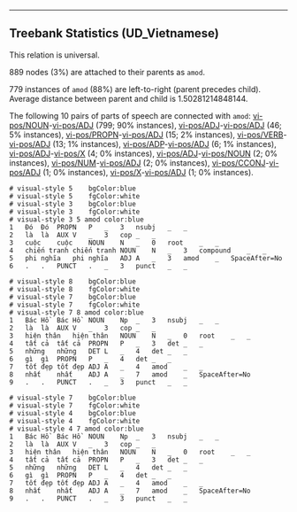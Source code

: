 

--------------------------------------------------------------------------------

## Treebank Statistics (UD_Vietnamese)

This relation is universal.

889 nodes (3%) are attached to their parents as `amod`.

779 instances of `amod` (88%) are left-to-right (parent precedes child).
Average distance between parent and child is 1.50281214848144.

The following 10 pairs of parts of speech are connected with `amod`: [vi-pos/NOUN]()-[vi-pos/ADJ]() (799; 90% instances), [vi-pos/ADJ]()-[vi-pos/ADJ]() (46; 5% instances), [vi-pos/PROPN]()-[vi-pos/ADJ]() (15; 2% instances), [vi-pos/VERB]()-[vi-pos/ADJ]() (13; 1% instances), [vi-pos/ADP]()-[vi-pos/ADJ]() (6; 1% instances), [vi-pos/ADJ]()-[vi-pos/X]() (4; 0% instances), [vi-pos/ADJ]()-[vi-pos/NOUN]() (2; 0% instances), [vi-pos/NUM]()-[vi-pos/ADJ]() (2; 0% instances), [vi-pos/CCONJ]()-[vi-pos/ADJ]() (1; 0% instances), [vi-pos/X]()-[vi-pos/ADJ]() (1; 0% instances).


~~~ conllu
# visual-style 5	bgColor:blue
# visual-style 5	fgColor:white
# visual-style 3	bgColor:blue
# visual-style 3	fgColor:white
# visual-style 3 5 amod	color:blue
1	Đó	Đó	PROPN	P	_	3	nsubj	_	_
2	là	là	AUX	V	_	3	cop	_	_
3	cuộc	cuộc	NOUN	N	_	0	root	_	_
4	chiến tranh	chiến tranh	NOUN	N	_	3	compound	_	_
5	phi nghĩa	phi nghĩa	ADJ	A	_	3	amod	_	SpaceAfter=No
6	.	.	PUNCT	.	_	3	punct	_	_

~~~


~~~ conllu
# visual-style 8	bgColor:blue
# visual-style 8	fgColor:white
# visual-style 7	bgColor:blue
# visual-style 7	fgColor:white
# visual-style 7 8 amod	color:blue
1	Bác Hồ	Bác Hồ	NOUN	Np	_	3	nsubj	_	_
2	là	là	AUX	V	_	3	cop	_	_
3	hiện thân	hiện thân	NOUN	N	_	0	root	_	_
4	tất cả	tất cả	PROPN	P	_	3	det	_	_
5	những	những	DET	L	_	4	det	_	_
6	gì	gì	PROPN	P	_	4	det	_	_
7	tốt đẹp	tốt đẹp	ADJ	A	_	4	amod	_	_
8	nhất	nhất	ADJ	A	_	7	amod	_	SpaceAfter=No
9	.	.	PUNCT	.	_	3	punct	_	_

~~~


~~~ conllu
# visual-style 7	bgColor:blue
# visual-style 7	fgColor:white
# visual-style 4	bgColor:blue
# visual-style 4	fgColor:white
# visual-style 4 7 amod	color:blue
1	Bác Hồ	Bác Hồ	NOUN	Np	_	3	nsubj	_	_
2	là	là	AUX	V	_	3	cop	_	_
3	hiện thân	hiện thân	NOUN	N	_	0	root	_	_
4	tất cả	tất cả	PROPN	P	_	3	det	_	_
5	những	những	DET	L	_	4	det	_	_
6	gì	gì	PROPN	P	_	4	det	_	_
7	tốt đẹp	tốt đẹp	ADJ	A	_	4	amod	_	_
8	nhất	nhất	ADJ	A	_	7	amod	_	SpaceAfter=No
9	.	.	PUNCT	.	_	3	punct	_	_

~~~



